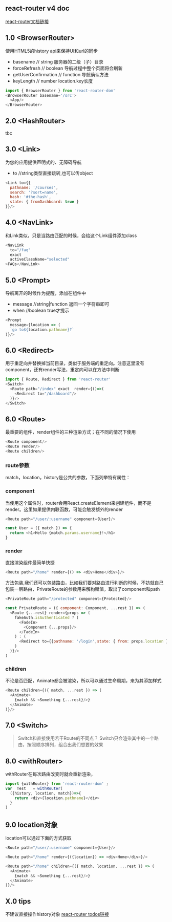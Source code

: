 ## react-router v4 doc
[react-router文档链接](http://reacttraining.cn/web/guides/quick-start)


## 1.0 \<BrowserRouter>
使用HTML5的history api来保持UI和url的同步
- basename            //  string 服务器的二级（子）目录
- forceRefresh        //  boolean 导航过程中整个页面将会刷新
- getUserConfirmation //  function 导航确认方法
- keyLength           //  number location.key长度
```js
import { BrowserRouter } from 'react-router-dom'
<BrowserRouter basename='/src'>
  <App/>
</BrowserRouter>
```


## 2.0 \<HashRouter>
tbc


## 3.0 \<Link>
为您的应用提供声明式的、无障碍导航
- to //string类型直接跳转,也可以传object
```js
<Link to={{
  pathname: '/courses',
  search: '?sort=name',
  hash: '#the-hash',
  state: { fromDashboard: true }
}}/>
```


## 4.0 \<NavLink>
和Link类似，只是当路由匹配的时候，会给这个Link组件添加class
```js
<NavLink
  to="/faq"
  exact
  activeClassName="selected"
>FAQs</NavLink>
```


## 5.0 \<Prompt>
导航离开的时候作为提醒，添加在组件中
- message //string|function 返回一个字符串即可
- when  //boolean true才提示
```js
<Prompt 
  message={location => (
  `go to${location.pathname}?`
)}/>
```


## 6.0 \<Redirect>
用于重定向并替换掉当前目录，类似于服务端的重定向。注意这里没有component，还有render写法，重定向可以在方法中判断
```js
import { Route, Redirect } from 'react-router'
<Switch>
  <Route path="/index" exact  render={()=>(
    <Redirect to="/dashboard"/>
  )}/>
</Switch>
```




## 6.0 \<Route>
最重要的组件，render组件的三种渲染方式；在不同的情况下使用
```js
<Route component/>
<Route render/>
<Route children/>
```

### route参数
match，location，history是公共的参数，下面列举特有属性：

### component
当使用这个属性时，router会用React.createElement来创建组件，而不是render。这里如果提供内联函数，可能会触发额外的render
```js
<Route path="/user/:username" component={User}/>

const User = ({ match }) => {
  return <h1>Hello {match.params.username}!</h1>
}
```

### render
直接渲染组件最简单快捷
```js
<Route path="/home" render={() => <div>Home</div>}/>
```

方法包装,我们还可以包装路由，比如我们要对路由进行判断的时候，不妨就自己包装一层路由，PrivateRoute的参数用来解构赋值，取出了component和path
```js
<PrivateRoute path="/protected" component={Protected}/>

const PrivateRoute = ({ component: Component, ...rest }) => (
  <Route {...rest} render={props => (
    fakeAuth.isAuthenticated ? (
      <FadeIn>
        <Component {...props}/>
      </FadeIn>
    ) : (
      <Redirect to={{pathname: '/login',state: { from: props.location }}}/>
    )
  )}/>
)
```

### children
不论是否匹配，Animate都会被渲染，所以可以通过生命周期，来为其添加样式
```js
<Route children={({ match, ...rest }) => (
  <Animate>
    {match && <Something {...rest}/>}
  </Animate>
)}/>
```




## 7.0 \<Switch>
> Switch和直接使用若干Route的不同点？
Switch只会渲染其中的一个路由，按照顺序排列，组合出我们想要的效果


## 8.0 \<withRouter>
withRouter在每次路由改变时就会重新渲染，
```js
import {withRouter} from 'react-router-dom' ;
var  Test   = withRouter(
  ({history, location, match})=>{ 
    return <div>{location.pathname}</div> 
  }
)
```



## 9.0 location对象
location可以通过下面的方式获取
```js
<Route path="/user/:username" component={User}/>

<Route path="/home" render={({location}) => <div>Home</div>}/>

<Route path="/home" children={({ match, location, ...rest }) => (
  <Animate>
    {match && <Something {...rest}/>}
  </Animate>
)}/>
```

## X.0 tips
不建议直接操作history对象
[react-router todos链接](http://reacttraining.cn/web/example/basic)

